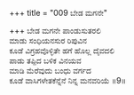 +++
title = "009 ಬೇಡ ಮಗನೇ"

+++
ಬೇಡ ಮಗನೇ ಪಾಂಡುಸುತರಲಿ  
ಮಾಡು ಸಂಧಿಯನಸುರ ರಿಪುವಿನ  
ಕೂಡೆ ವಿಗ್ರಹವೊಳ್ಳಿತೇ ಹಗೆ ಹೊಲ್ಲ ದೈವದಲಿ  
ಪಾಡು ತಪ್ಪಿದ ಬಳಿಕ ವಿನಯವ  
ಮಾಡಿ ಮೆರೆವುದು ಬಂಧು ವರ್ಗದ  
ಕೂಡೆ ವಾಸಿಗಳೇತಕೆನ್ನೆನೆ ನಿನ್ನ ಮನವರಿಯೆ   ॥9॥